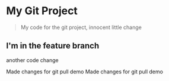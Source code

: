 # My Git Project

> My code for the git project, innocent little change

## I'm in the feature branch

another code change

Made changes for git pull demo
Made changes for git pull demo

